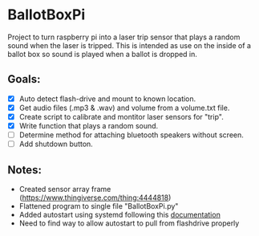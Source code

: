 # BallotBoxPi
Project to turn raspberry pi into a laser trip sensor that plays a random sound when the laser is tripped. This is intended as use on the inside of a ballot box so sound is played when a ballot is dropped in.

## Goals:

- [X] Auto detect flash-drive and mount to known location.
- [x] Get audio files (.mp3 & .wav) and volume from a volume.txt file.
- [x] Create script to calibrate and montitor laser sensors for "trip".
- [x] Write function that plays a random sound.
- [ ] Determine method for attaching bluetooth speakers without screen.
- [ ] Add shutdown button.

## Notes:

* Created sensor array frame (https://www.thingiverse.com/thing:4444818)
* Flattened program to single file "BallotBoxPi.py"
* Added autostart using systemd following this [documentation](https://www.raspberrypi.org/documentation/linux/usage/systemd.md)
* Need to find way to allow autostart to pull from flashdrive properly
